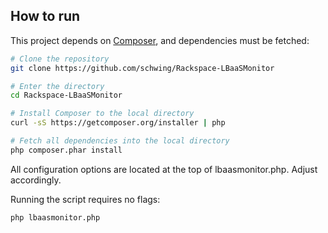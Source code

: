 How to run
----------

This project depends on [Composer](http://getcomposer.org/), and dependencies must be fetched:

```bash
# Clone the repository
git clone https://github.com/schwing/Rackspace-LBaaSMonitor

# Enter the directory
cd Rackspace-LBaaSMonitor

# Install Composer to the local directory
curl -sS https://getcomposer.org/installer | php

# Fetch all dependencies into the local directory
php composer.phar install
```

All configuration options are located at the top of lbaasmonitor.php. Adjust accordingly.

Running the script requires no flags:
```bash
php lbaasmonitor.php
```
